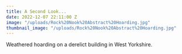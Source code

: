 ```yaml
---
title: A Second Look...
date: 2022-12-07 22:11:00 Z
image: "/uploads/Rock%20Nook%20Abstract%20Hoarding.jpg"
thumbnail_image: "/uploads/Rock%20Nook%20Abstract%20Hoarding.jpg"
---
```


Weathered hoarding on a derelict building in West Yorkshire.